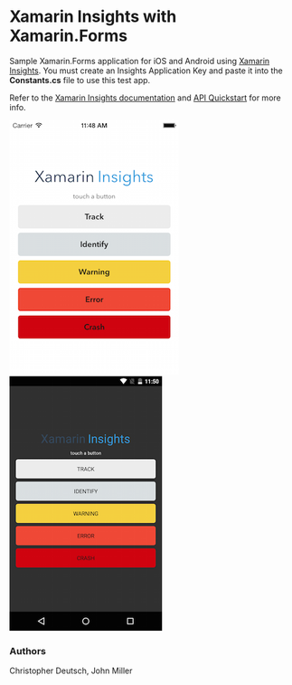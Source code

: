 Xamarin Insights with Xamarin.Forms
================

Sample Xamarin.Forms application for iOS and Android using [Xamarin Insights](https://insights.xamarin.com). 
You must create an Insights Application Key and paste it into the **Constants.cs** file to use this test app.

Refer to the [Xamarin Insights documentation](http://developer.xamarin.com/guides/cross-platform/insights/) and [API Quickstart](https://insights.xamarin.com/docs) for more info.

![](Screenshots/ios-sml.png) ![](Screenshots/android-sml.png)


### Authors

Christopher Deutsch, John Miller